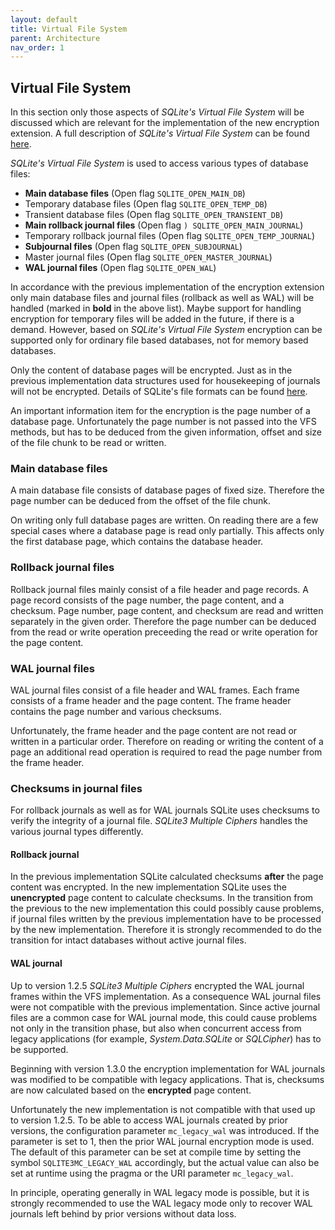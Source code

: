 ```yaml
---
layout: default
title: Virtual File System
parent: Architecture
nav_order: 1
---
```

## Virtual File System

In this section only those aspects of _SQLite's Virtual File System_ will be discussed which are relevant for the implementation of the new encryption extension. A full description of _SQLite's Virtual File System_ can be found [here](https://www.sqlite.org/vfs.html).

_SQLite's Virtual File System_ is used to access various types of database files:

  - **Main database files** (Open flag `SQLITE_OPEN_MAIN_DB`)
  - Temporary database files (Open flag `SQLITE_OPEN_TEMP_DB`)
  - Transient database files (Open flag `SQLITE_OPEN_TRANSIENT_DB`)
  - **Main rollback journal files** (Open flag `) SQLITE_OPEN_MAIN_JOURNAL`)
  - Temporary rollback journal files (Open flag `SQLITE_OPEN_TEMP_JOURNAL`)
  - **Subjournal files** (Open flag `SQLITE_OPEN_SUBJOURNAL`)
  - Master journal files (Open flag `SQLITE_OPEN_MASTER_JOURNAL`)
  - **WAL journal files** (Open flag `SQLITE_OPEN_WAL`)

In accordance with the previous implementation of the encryption extension only main database files and journal files (rollback as well as WAL) will be handled (marked in **bold** in the above list). Maybe support for handling encryption for temporary files will be added in the future, if there is a demand. However, based on _SQLite's Virtual File System_ encryption can be supported only for ordinary file based databases, not for memory based databases.

Only the content of database pages will be encrypted. Just as in the previous implementation data structures used for housekeeping of journals will not be encrypted. Details of SQLite's file formats can be found [here](https://sqlite.org/fileformat.html).

An important information item for the encryption is the page number of a database page. Unfortunately the page number is not passed into the VFS methods, but has to be deduced from the given information, offset and size of the file chunk to be read or written.

### Main database files

A main database file consists of database pages of fixed size. Therefore the page number can be deduced from the offset of the file chunk.

On writing only full database pages are written. On reading there are a few special cases where a database page is read only partially. This affects only the first database page, which contains the database header.

### Rollback journal files

Rollback journal files mainly consist of a file header and page records. A page record consists of the page number, the page content, and a checksum. Page number, page content, and checksum are read and written separately in the given order. Therefore the page number can be deduced from the read or write operation preceeding the read or write operation for the page content.

### WAL journal files

WAL journal files consist of a file header and  WAL frames. Each frame consists of a frame header and the page content. The frame header contains the page number and various checksums.

Unfortunately, the frame header and the page content are not read or written in a particular order. Therefore on reading or writing the content of a page an additional read operation is required to read the page number from the frame header.

### Checksums in journal files

For rollback journals as well as for WAL journals SQLite uses checksums to verify the integrity of a journal file. _SQLite3 Multiple Ciphers_ handles the various journal types differently.

#### Rollback journal

In the previous implementation SQLite calculated checksums **after** the page content was encrypted. In the new implementation SQLite uses the **unencrypted** page content to calculate checksums. In the transition from the previous to the new implementation this could possibly cause problems, if journal files written by the previous implementation have to be processed by the new implementation. Therefore it is strongly recommended to do the transition for intact databases without active journal files.

#### WAL journal

Up to version 1.2.5 _SQLite3 Multiple Ciphers_ encrypted the WAL journal frames within the VFS implementation.  As a consequence WAL journal files were not compatible with the previous implementation. Since active journal files are a common case for WAL journal mode, this could cause problems not only in the transition phase, but also when concurrent access from legacy applications (for example, _System.Data.SQLite_ or _SQLCipher_) has to be supported.

Beginning with version 1.3.0 the encryption implementation for WAL journals was modified to be compatible with legacy applications. That is, checksums are now calculated based on the **encrypted** page content.

Unfortunately the new implementation is not compatible with that used up to version 1.2.5. To be able to access WAL journals created by prior versions, the configuration parameter `mc_legacy_wal` was introduced. If the parameter is set to 1, then the prior WAL journal encryption mode is used. The default of this parameter can be set at compile time by setting the symbol `SQLITE3MC_LEGACY_WAL` accordingly, but the actual value can also be set at runtime using the pragma or the URI parameter `mc_legacy_wal`.

In principle, operating generally in WAL legacy mode is possible, but it is strongly recommended to use the WAL legacy mode only to recover WAL journals left behind by prior versions without data loss.
